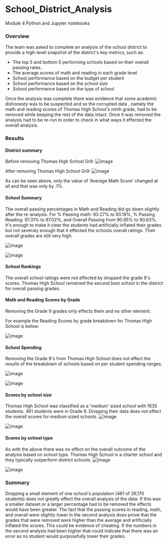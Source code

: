 # School_District_Analysis
Module 4 Python and Jupyter notebooks

### Overview

The team was asked to complete an analysis of the school district to provide a high-level snapshot of the district's key metrics, such as:
  * The top 5 and bottom 5 performing schools based on their overall passing rates. 
  * The average scores of math and reading in each grade level 
  * School performance based on the budget per student
  * School performance based on the school size
  * School performance based on the type of school

Once the analysis was complete there was evidence that some academic dishonesty was to be suspected and so the corrupted data , namely the math and reading scores of Thomas High School's ninth grade, had to be removed while keeping the rest of the data intact. Once it was removed the analysis had to be re-run in order to check in what ways it effected the overall analysis. 

### Results

#### District summary

Before removing Thomas High School Gr9:
![image](https://user-images.githubusercontent.com/100727593/161408220-c40f44fa-fc28-4766-abd6-944941c8f84e.png)

After removing Thomas High School Gr9:
![image](https://user-images.githubusercontent.com/100727593/161408262-64314f73-9ab0-4d6f-9b14-0bedfce2ab61.png)

As can be seen above, only the value of 'Average Math Score' changed at all and that was only by .1%.

#### School Summary

The overall passing percentages in Math and Reading did go down slightly after the re-analysis. For % Passing math: 93.27% to 93.19%, % Passing Reading: 97.31% to 97.02%, and Overall Passing from 90.95% to 90.63%. It's enough to make it clear the students had artificially inflated their grades but not severaly enough that it effected the schools overall ratings. Their overall grades are still very high.     

![image](https://user-images.githubusercontent.com/100727593/161408567-5847c000-99d0-44d0-b038-3cdbc85d4853.png)

![image](https://user-images.githubusercontent.com/100727593/161408572-f3ab74bc-e485-4551-a35d-8ef4eaab4b70.png)

#### School Rankings

The overall school ratings were not effected by dropped the grade 9's scores. Thomas High School remained the second best school in the district for overall passing grades. 

#### Math and Reading Scores by Grade

Removing the Grade 9 grades only effects them and no other element. 

For example the Reading Scores by grade breakdown for Thomas High School is below:

![image](https://user-images.githubusercontent.com/100727593/161408868-2fca0cae-deff-453f-976a-c7359141c6ba.png)

#### School Spending


Removing the Grade 9's from Thomas High School does not effect the results of the breakdown of schools based on per student spending ranges.

![image](https://user-images.githubusercontent.com/100727593/161408937-4125d000-8b09-492d-8ccb-53215cfe2e0e.png)

![image](https://user-images.githubusercontent.com/100727593/161408945-a9117541-2c50-4852-af9f-275ece98b4e2.png)

#### Scores by school size

Thomas High School was classified as a 'medium' sized school with 1635 students. 461 students were in Grade 9. Dropping their data does not effect the overall scores for medium sized schools. 
![image](https://user-images.githubusercontent.com/100727593/161409137-df5c0d0e-ab76-4618-b814-b2510ae3a635.png)

![image](https://user-images.githubusercontent.com/100727593/161409146-27e1775c-ca82-46e9-be14-03618415fcac.png)


#### Scores by school type

As with the above there was no effect on the overall outcome of the analysis based on school type. Thomas High School is a charter school and they typically outperform district schools. 
![image](https://user-images.githubusercontent.com/100727593/161409154-1f09ba4e-6e9f-4cea-b730-63e6cabb6c8c.png)

![image](https://user-images.githubusercontent.com/100727593/161409158-fac62ad6-fb0a-47f6-b2b9-cc72fc47b532.png)

### Summary

Dropping a small element of one school's population (461 of 39,170 students) does not greatly effect the overall analysis of the data. If this was a smaller dataset or a larger percentage had to be removed the effects would have been greater. The fact that the passing scores in reading, math, and overall were slightly lower in the second analysis does prove that the grades that were removed were higher than the average and artificially inflated the scores. This could be evidence of cheating. If the numbers in the second analysis had been higher that could indicate that there was an error as no student would purposefully lower their grades. 
